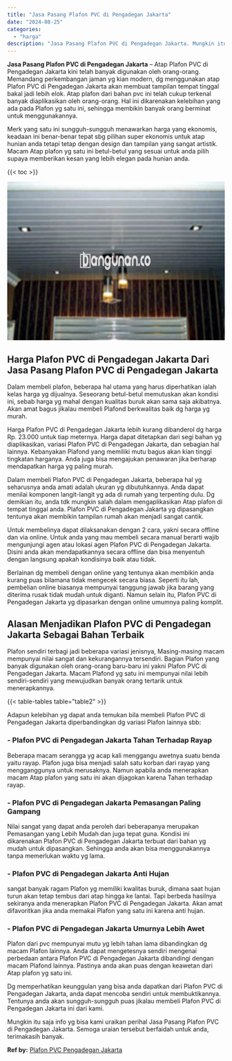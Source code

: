 ```yaml
---
title: "Jasa Pasang Plafon PVC di Pengadegan Jakarta"
date: "2024-08-25"
categories: 
  - "harga"
description: "Jasa Pasang Plafon PVC di Pengadegan Jakarta. Mungkin itu saja info yg bisa kami uraikan perihal Jasa Pasang Plafon PVC di Pengadegan Jakarta. Semoga uraian..."
---
```


**Jasa Pasang Plafon PVC di Pengadegan Jakarta** – Atap Plafon PVC di Pengadegan Jakarta kini telah banyak digunakan oleh orang-orang. Memandang perkembangan jaman yg kian modern, dg menggunakan atap Plafon PVC di Pengadegan Jakarta akan membuat tampilan tempat tinggal bakal jadi lebih elok. Atap plafon dari bahan pvc ini telah cukup terkenal banyak diaplikasikan oleh orang-orang. Hal ini dikarenakan kelebihan yang ada pada Plafon yg satu ini, sehingga membikin banyak orang berminat untuk menggunakannya.

Merk yang satu ini sungguh-sungguh menawarkan harga yang ekonomis, keadaan ini benar-benar tepat sbg pilihan super ekonomis untuk atap hunian anda tetapi tetap dengan design dan tampilan yang sangat artistik. Macam Atap plafon yg satu ini betul-betul yang sesuai untuk anda pilih supaya memberikan kesan yang lebih elegan pada hunian anda.

{{< toc >}}

![Jasa Pasang Plafon PVC di Pengadegan Jakarta](/images/flafond-pvc-murah15.png)

## Harga Plafon PVC di Pengadegan Jakarta Dari Jasa Pasang Plafon PVC di Pengadegan Jakarta

Dalam membeli plafon, beberapa hal utama yang harus diperhatikan ialah kelas harga yg dijualnya. Seseorang betul-betul memutuskan akan kondisi ini, sebab harga yg mahal dengan kualitas buruk akan sama saja akibatnya. Akan amat bagus jikalau membeli Plafond berkwalitas baik dg harga yg murah.

Harga Plafon PVC di Pengadegan Jakarta lebih kurang dibanderol dg harga Rp. 23.000 untuk tiap meternya. Harga dapat ditetapkan dari segi bahan yg diaplikasikan, variasi Plafon PVC di Pengadegan Jakarta, dan sebagian hal lainnya. Kebanyakan Plafond yang memiliki mutu bagus akan kian tinggi tingkatan harganya. Anda juga bisa mengajukan penawaran jika berharap mendapatkan harga yg paling murah.

Dalam membeli Plafon PVC di Pengadegan Jakarta, beberapa hal yg seharusnya anda amati adalah ukuran yg dibutuhkannya. Anda dapat menilai komponen langit-langit yg ada di rumah yang terpenting dulu. Dg demikian itu, anda tdk mungkin salah dalam mengaplikasikan Atap plafon di tempat tinggal anda. Plafon PVC di Pengadegan Jakarta yg dipasangkan tentunya akan membikin tampilan rumah akan menjadi sangat cantik.

Untuk membelinya dapat dilaksanakan dengan 2 cara, yakni secara offline dan via online. Untuk anda yang mau membeli secara manual berarti wajib mengunjungi agen atau lokasi agen Plafon PVC di Pengadegan Jakarta. Disini anda akan mendapatkannya secara offline dan bisa menyentuh dengan langsung apakah kondisinya baik atau tidak.

Berlainan dg membeli dengan online yang tentunya akan membikin anda kurang puas bilamana tidak mengecek secara biasa. Seperti itu lah, pembelian online biasanya mempunyai tanggung jawab jika barang yang diterima rusak tidak mudah untuk diganti. Namun selain itu, Plafon PVC di Pengadegan Jakarta yg dipasarkan dengan online umumnya paling komplit.

## Alasan Menjadikan Plafon PVC di Pengadegan Jakarta Sebagai Bahan Terbaik

Plafon sendiri terbagi jadi beberapa variasi jenisnya, Masing-masing macam mempunyai nilai sangat dan kekurangannya tersendiri. Bagian Plafon yang banyak digunakan oleh orang-orang baru-baru ini yakni Plafon PVC di Pengadegan Jakarta. Macam Plafond yg satu ini mempunyai nilai lebih sendiri-sendiri yang mewujudkan banyak orang tertarik untuk menerapkannya.

{{< table-tables table="table2" >}}

Adapun kelebihan yg dapat anda temukan bila membeli Plafon PVC di Pengadegan Jakarta diperbandingkan dg variasi Plafon lainnya sbb:

### \- Plafon PVC di Pengadegan Jakarta Tahan Terhadap Rayap

Beberapa macam serangga yg acap kali menggangu awetnya suatu benda yaitu rayap. Plafon juga bisa menjadi salah satu korban dari rayap yang mengganggunya untuk merusaknya. Namun apabila anda menerapkan macam Atap plafon yang satu ini akan dijagokan karena Tahan terhadap rayap.

### \- Plafon PVC di Pengadegan Jakarta Pemasangan Paling Gampang

Nilai sangat yang dapat anda peroleh dari beberapanya merupakan Pemasangan yang Lebih Mudah dan juga tepat guna. Kondisi ini dikarenakan Plafon PVC di Pengadegan Jakarta terbuat dari bahan yg mudah untuk dipasangkan. Sehingga anda akan bisa menggunakannya tanpa memerlukan waktu yg lama.

### \- Plafon PVC di Pengadegan Jakarta Anti Hujan

sangat banyak ragam Plafon yg memiliki kwalitas buruk, dimana saat hujan turun akan tetap tembus dari atap hingga ke lantai. Tapi berbeda hasilnya sekiranya anda menerapkan Plafon PVC di Pengadegan Jakarta. Akan amat difavoritkan jika anda memakai Plafon yang satu ini karena anti hujan.

### \- Plafon PVC di Pengadegan Jakarta Umurnya Lebih Awet

Plafon dari pvc mempunyai mutu yg lebih tahan lama dibandingkan dg macam Plafon lainnya. Anda dapat mengetesnya sendiri mengenai perbedaan antara Plafon PVC di Pengadegan Jakarta dibandingi dengan macam Plafond lainnya. Pastinya anda akan puas dengan keawetan dari Atap plafon yg satu ini.

Dg memperhatikan keunggulan yang bisa anda dapatkan dari Plafon PVC di Pengadegan Jakarta, anda dapat mencoba sendiri untuk membuktikannya. Tentunya anda akan sungguh-sungguh puas jikalau membeli Plafon PVC di Pengadegan Jakarta ini dari kami.

Mungkin itu saja info yg bisa kami uraikan perihal Jasa Pasang Plafon PVC di Pengadegan Jakarta. Semoga uraian tersebut berfaidah untuk anda, terimakasih banyak.

**Ref by:** [Plafon PVC Pengadegan Jakarta](https://id.wikipedia.org/wiki/Plafon)
